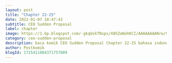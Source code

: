 ```yaml
---
layout: post 
title: "Chapter 22-25"
date: 2022-01-07 10:47:43
subtitle: CEO Sudden Proposal
label: chapter
image: https://1.bp.blogspot.com/-gkqUxkTNsps/X8hZoWahKCI/AAAAAAAANrw/97VA7fGsNpMItqFm5MjWy9Jd6RyZxgOQgCLcBGAsYHQ/s72-c/CEO-Sudden-Proposal.jpg
category: ceo-sudden-proposal
description: baca komik CEO Sudden Proposal Chapter 22-25 bahasa indonesia 
author: Postkomik
blogId: 1725411084371757809
---
```

